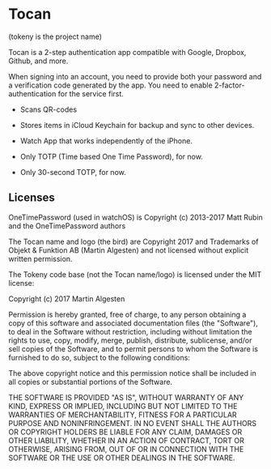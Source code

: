 Tocan
=====

(tokeny is the project name)

Tocan is a 2-step authentication app compatible with Google, Dropbox, Github, and more.

When signing into an account, you need to provide both your password and a verification code generated by the app. You need to enable 2-factor-authentication for the service first.

* Scans QR-codes
* Stores items in iCloud Keychain for backup and sync to other devices.
* Watch App that works independently of the iPhone.

* Only TOTP (Time based One Time Password), for now.
* Only 30-second TOTP, for now.

Licenses
--------

OneTimePassword (used in watchOS) is Copyright (c) 2013-2017 Matt
Rubin and the OneTimePassword authors

The Tocan name and logo (the bird) are Copyright 2017 and Trademarks
of Objekt & Funktion AB (Martin Algesten) and not licensed without
explicit written permission.

The Tokeny code base (not the Tocan name/logo) is licensed under the MIT license:

Copyright (c) 2017 Martin Algesten

Permission is hereby granted, free of charge, to any person obtaining a copy
of this software and associated documentation files (the "Software"), to deal
in the Software without restriction, including without limitation the rights
to use, copy, modify, merge, publish, distribute, sublicense, and/or sell
copies of the Software, and to permit persons to whom the Software is
furnished to do so, subject to the following conditions:

The above copyright notice and this permission notice shall be included in all
copies or substantial portions of the Software.

THE SOFTWARE IS PROVIDED "AS IS", WITHOUT WARRANTY OF ANY KIND, EXPRESS OR
IMPLIED, INCLUDING BUT NOT LIMITED TO THE WARRANTIES OF MERCHANTABILITY,
FITNESS FOR A PARTICULAR PURPOSE AND NONINFRINGEMENT. IN NO EVENT SHALL THE
AUTHORS OR COPYRIGHT HOLDERS BE LIABLE FOR ANY CLAIM, DAMAGES OR OTHER
LIABILITY, WHETHER IN AN ACTION OF CONTRACT, TORT OR OTHERWISE, ARISING FROM,
OUT OF OR IN CONNECTION WITH THE SOFTWARE OR THE USE OR OTHER DEALINGS IN THE
SOFTWARE.
